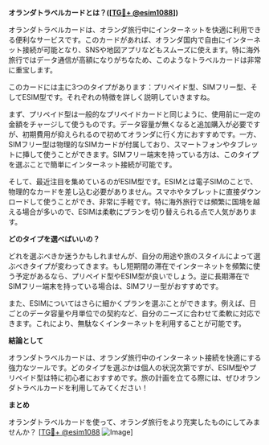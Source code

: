 **オランダトラベルカードとは？([[TG💪+ @esim1088](https://t.me/s/esim1088)])**

オランダトラベルカードは、オランダ旅行中にインターネットを快適に利用できる便利なサービスです。このカードがあれば、オランダ国内で自由にインターネット接続が可能となり、SNSや地図アプリなどもスムーズに使えます。特に海外旅行ではデータ通信が高額になりがちなため、このようなトラベルカードは非常に重宝します。

このカードには主に3つのタイプがあります：プリペイド型、SIMフリー型、そしてESIM型です。それぞれの特徴を詳しく説明していきますね。

まず、プリペイド型は一般的なプリペイドカードと同じように、使用前に一定の金額をチャージして使うものです。データ容量が無くなると追加購入が必要ですが、初期費用が抑えられるので初めてオランダに行く方におすすめです。一方、SIMフリー型は物理的なSIMカードが付属しており、スマートフォンやタブレットに挿して使うことができます。SIMフリー端末を持っている方は、このタイプを選ぶことで簡単にインターネット接続が可能です。

そして、最近注目を集めているのがESIM型です。ESIMとは電子SIMのことで、物理的なカードを差し込む必要がありません。スマホやタブレットに直接ダウンロードして使うことができ、非常に手軽です。特に海外旅行では頻繁に国境を越える場合が多いので、ESIMは柔軟にプランを切り替えられる点で人気があります。

**どのタイプを選べばいいの？**

どれを選ぶべきか迷うかもしれませんが、自分の用途や旅のスタイルによって選ぶべきタイプが変わってきます。もし短期間の滞在でインターネットを頻繁に使う予定があるなら、プリペイド型やESIM型が良いでしょう。逆に長期滞在でSIMフリー端末を持っている場合は、SIMフリー型がおすすめです。

また、ESIMについてはさらに細かくプランを選ぶことができます。例えば、日ごとのデータ容量や月単位での契約など、自分のニーズに合わせて柔軟に対応できます。これにより、無駄なくインターネットを利用することが可能です。

**結論として**

オランダトラベルカードは、オランダ旅行中のインターネット接続を快適にする強力なツールです。どのタイプを選ぶかは個人の状況次第ですが、ESIM型やプリペイド型は特に初心者におすすめです。旅の計画を立てる際には、ぜひオランダトラベルカードを利用してみてください！

**まとめ**

オランダトラベルカードを使って、オランダ旅行をより充実したものにしてみませんか？ [[TG💪+ @esim1088](https://t.me/s/esim1088) ![Image](https://i.postimg.cc/Y0z9fWf4/image.png)]